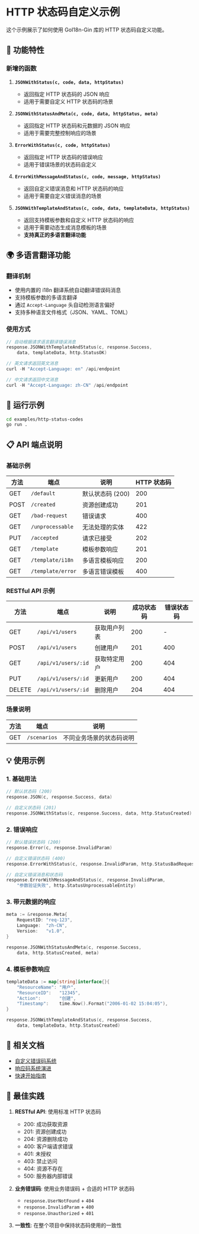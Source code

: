 # HTTP 状态码自定义示例

这个示例展示了如何使用 GoI18n-Gin 库的 HTTP 状态码自定义功能。

## 🎯 功能特性

### 新增的函数

1. **`JSONWithStatus(c, code, data, httpStatus)`**
   - 返回指定 HTTP 状态码的 JSON 响应
   - 适用于需要自定义 HTTP 状态码的场景

2. **`JSONWithStatusAndMeta(c, code, data, httpStatus, meta)`**
   - 返回指定 HTTP 状态码和元数据的 JSON 响应
   - 适用于需要完整控制响应的场景

3. **`ErrorWithStatus(c, code, httpStatus)`**
   - 返回指定 HTTP 状态码的错误响应
   - 适用于错误场景的状态码自定义

4. **`ErrorWithMessageAndStatus(c, code, message, httpStatus)`**
   - 返回自定义错误消息和 HTTP 状态码的响应
   - 适用于需要自定义错误消息的场景

5. **`JSONWithTemplateAndStatus(c, code, data, templateData, httpStatus)`**
   - 返回支持模板参数和自定义 HTTP 状态码的响应
   - 适用于需要动态生成消息模板的场景
   - **支持真正的多语言翻译功能**

## 🌍 多语言翻译功能

### 翻译机制
- 使用内置的 i18n 翻译系统自动翻译错误码消息
- 支持模板参数的多语言翻译
- 通过 `Accept-Language` 头自动检测语言偏好
- 支持多种语言文件格式（JSON、YAML、TOML）

### 使用方式
```go
// 自动根据请求语言翻译错误消息
response.JSONWithTemplateAndStatus(c, response.Success,
    data, templateData, http.StatusOK)

// 英文请求返回英文消息
curl -H "Accept-Language: en" /api/endpoint

// 中文请求返回中文消息
curl -H "Accept-Language: zh-CN" /api/endpoint
```

## 🚀 运行示例

```bash
cd examples/http-status-codes
go run .
```

## 📋 API 端点说明

### 基础示例

| 方法 | 端点 | 说明 | HTTP 状态码 |
|------|------|------|-------------|
| GET | `/default` | 默认状态码 (200) | 200 |
| POST | `/created` | 资源创建成功 | 201 |
| GET | `/bad-request` | 错误请求 | 400 |
| GET | `/unprocessable` | 无法处理的实体 | 422 |
| PUT | `/accepted` | 请求已接受 | 202 |
| GET | `/template` | 模板参数响应 | 201 |
| GET | `/template/i18n` | 多语言模板响应 | 200 |
| GET | `/template/error` | 多语言错误模板 | 400 |

### RESTful API 示例

| 方法 | 端点 | 说明 | 成功状态码 | 错误状态码 |
|------|------|------|-------------|-------------|
| GET | `/api/v1/users` | 获取用户列表 | 200 | - |
| POST | `/api/v1/users` | 创建用户 | 201 | 400 |
| GET | `/api/v1/users/:id` | 获取特定用户 | 200 | 404 |
| PUT | `/api/v1/users/:id` | 更新用户 | 200 | 404 |
| DELETE | `/api/v1/users/:id` | 删除用户 | 204 | 404 |

### 场景说明

| 方法 | 端点 | 说明 |
|------|------|------|
| GET | `/scenarios` | 不同业务场景的状态码说明 |

## 💡 使用示例

### 1. 基础用法

```go
// 默认状态码 (200)
response.JSON(c, response.Success, data)

// 自定义状态码 (201)
response.JSONWithStatus(c, response.Success, data, http.StatusCreated)
```

### 2. 错误响应

```go
// 默认错误状态码 (200)
response.Error(c, response.InvalidParam)

// 自定义错误状态码 (400)
response.ErrorWithStatus(c, response.InvalidParam, http.StatusBadRequest)

// 自定义错误消息和状态码
response.ErrorWithMessageAndStatus(c, response.InvalidParam,
    "参数验证失败", http.StatusUnprocessableEntity)
```

### 3. 带元数据的响应

```go
meta := &response.Meta{
    RequestID: "req-123",
    Language:  "zh-CN",
    Version:   "v1.0",
}

response.JSONWithStatusAndMeta(c, response.Success,
    data, http.StatusCreated, meta)
```

### 4. 模板参数响应

```go
templateData := map[string]interface{}{
    "ResourceName": "用户",
    "ResourceID":   "12345",
    "Action":       "创建",
    "Timestamp":    time.Now().Format("2006-01-02 15:04:05"),
}

response.JSONWithTemplateAndStatus(c, response.Success,
    data, templateData, http.StatusCreated)
```

## 🔗 相关文档

- [自定义错误码系统](../../docs/custom-error-codes.md)
- [响应码系统演进](../../docs/response-codes-evolution.md)
- [快速开始指南](../../docs/quickstart-guide.md)

## 🎯 最佳实践

1. **RESTful API**: 使用标准 HTTP 状态码
   - 200: 成功获取资源
   - 201: 资源创建成功
   - 204: 资源删除成功
   - 400: 客户端请求错误
   - 401: 未授权
   - 403: 禁止访问
   - 404: 资源不存在
   - 500: 服务器内部错误

2. **业务错误码**: 使用业务错误码 + 合适的 HTTP 状态码
   - `response.UserNotFound` + `404`
   - `response.InvalidParam` + `400`
   - `response.Unauthorized` + `401`

3. **一致性**: 在整个项目中保持状态码使用的一致性